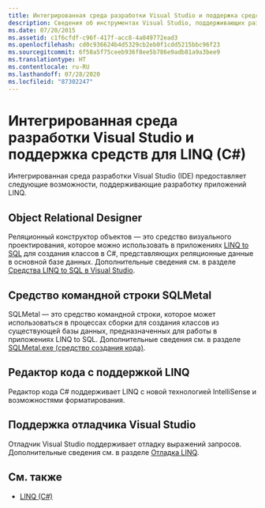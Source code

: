 ```yaml
---
title: Интегрированная среда разработки Visual Studio и поддержка средств для LINQ (C#)
description: Сведения об инструментах Visual Studio, поддерживающих разработку приложений LINQ, таких как реляционный конструктор объектов, средство командной строки SQLMetal, редактор кода с поддержкой LINQ и отладчик.
ms.date: 07/20/2015
ms.assetid: c1f6cfdf-c96f-417f-acc8-4a049772ead3
ms.openlocfilehash: cd0c936624b4d5329cb2eb0f1cdd5215bbc96f23
ms.sourcegitcommit: 6f58a5f75ceeb936f8ee5b786e9adb81a9a3bee9
ms.translationtype: HT
ms.contentlocale: ru-RU
ms.lasthandoff: 07/28/2020
ms.locfileid: "87302247"
---
```

# <a name="visual-studio-ide-and-tools-support-for-linq-c"></a>Интегрированная среда разработки Visual Studio и поддержка средств для LINQ (C#)
Интегрированная среда разработки Visual Studio (IDE) предоставляет следующие возможности, поддерживающие разработку приложений LINQ.  
  
## <a name="object-relational-designer"></a>Object Relational Designer  
 Реляционный конструктор объектов — это средство визуального проектирования, которое можно использовать в приложениях [LINQ to SQL](../../../../framework/data/adonet/sql/linq/index.md) для создания классов в C#, представляющих реляционные данные в основной базе данных. Дополнительные сведения см. в разделе [Средства LINQ to SQL в Visual Studio](/visualstudio/data-tools/linq-to-sql-tools-in-visual-studio2).  
  
## <a name="sqlmetal-command-line-tool"></a>Средство командной строки SQLMetal  
 SQLMetal — это средство командной строки, которое может использоваться в процессах сборки для создания классов из существующей базы данных, предназначенных для работы в приложениях LINQ to SQL. Дополнительные сведения см. в разделе [SQLMetal.exe (средство создания кода)](../../../../framework/tools/sqlmetal-exe-code-generation-tool.md).  
  
## <a name="linq-aware-code-editor"></a>Редактор кода с поддержкой LINQ  
 Редактор кода C# поддерживает LINQ с новой технологией IntelliSense и возможностями форматирования.  
  
## <a name="visual-studio-debugger-support"></a>Поддержка отладчика Visual Studio  
 Отладчик Visual Studio поддерживает отладку выражений запросов. Дополнительные сведения см. в разделе [Отладка LINQ](/visualstudio/debugger/debugging-linq).  
  
## <a name="see-also"></a>См. также

- [LINQ (C#)](./index.md)
